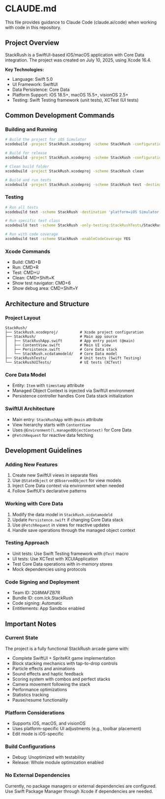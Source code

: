 # CLAUDE.md

This file provides guidance to Claude Code (claude.ai/code) when working with code in this repository.

## Project Overview

StackRush is a SwiftUI-based iOS/macOS application with Core Data integration. The project was created on July 10, 2025, using Xcode 16.4.

**Key Technologies:**
- Language: Swift 5.0
- UI Framework: SwiftUI
- Data Persistence: Core Data
- Platform Support: iOS 18.5+, macOS 15.5+, visionOS 2.5+
- Testing: Swift Testing framework (unit tests), XCTest (UI tests)

## Common Development Commands

### Building and Running
```bash
# Build the project for iOS Simulator
xcodebuild -project StackRush.xcodeproj -scheme StackRush -configuration Debug build -destination 'platform=iOS Simulator,name=iPhone 16'

# Build for release
xcodebuild -project StackRush.xcodeproj -scheme StackRush -configuration Release build -destination 'platform=iOS Simulator,name=iPhone 16'

# Clean build folder
xcodebuild -project StackRush.xcodeproj -scheme StackRush clean

# Build and run tests
xcodebuild -project StackRush.xcodeproj -scheme StackRush test -destination 'platform=iOS Simulator,name=iPhone 16'
```

### Testing
```bash
# Run all tests
xcodebuild test -scheme StackRush -destination 'platform=iOS Simulator,name=iPhone 16'

# Run specific test class
xcodebuild test -scheme StackRush -only-testing:StackRushTests/StackRushTests

# Run with code coverage
xcodebuild test -scheme StackRush -enableCodeCoverage YES
```

### Xcode Commands
- Build: CMD+B
- Run: CMD+R
- Test: CMD+U
- Clean: CMD+Shift+K
- Show test navigator: CMD+6
- Show debug area: CMD+Shift+Y

## Architecture and Structure

### Project Layout
```
StackRush/
├── StackRush.xcodeproj/          # Xcode project configuration
├── StackRush/                    # Main app source
│   ├── StackRushApp.swift        # App entry point (@main)
│   ├── ContentView.swift         # Main UI view
│   ├── Persistence.swift         # Core Data stack
│   └── StackRush.xcdatamodeld/   # Core Data model
├── StackRushTests/               # Unit tests (Swift Testing)
└── StackRushUITests/             # UI tests (XCTest)
```

### Core Data Model
- Entity: `Item` with `timestamp` attribute
- Managed Object Context is injected via SwiftUI environment
- Persistence controller handles Core Data stack initialization

### SwiftUI Architecture
- Main entry: `StackRushApp` with `@main` attribute
- View hierarchy starts with `ContentView`
- Uses `@Environment(\.managedObjectContext)` for Core Data
- `@FetchRequest` for reactive data fetching

## Development Guidelines

### Adding New Features
1. Create new SwiftUI views in separate files
2. Use `@StateObject` or `@ObservedObject` for view models
3. Inject Core Data context via environment when needed
4. Follow SwiftUI's declarative patterns

### Working with Core Data
1. Modify the data model in `StackRush.xcdatamodeld`
2. Update `Persistence.swift` if changing Core Data stack
3. Use `@FetchRequest` in views for reactive updates
4. Handle save operations through the managed object context

### Testing Approach
- Unit tests: Use Swift Testing framework with `@Test` macro
- UI tests: Use XCTest with XCUIApplication
- Test Core Data operations with in-memory stores
- Mock dependencies using protocols

### Code Signing and Deployment
- Team ID: 2G8MAFZB7R
- Bundle ID: com.lck.StackRush
- Code signing: Automatic
- Entitlements: App Sandbox enabled

## Important Notes

### Current State
The project is a fully functional StackRush arcade game with:
- Complete SwiftUI + SpriteKit game implementation
- Block stacking mechanics with tap-to-drop controls
- Particle effects and animations
- Sound effects and haptic feedback
- Scoring system with combos and perfect stacks
- Camera movement following the stack
- Performance optimizations
- Statistics tracking
- Pause/resume functionality

### Platform Considerations
- Supports iOS, macOS, and visionOS
- Uses platform-specific UI adjustments (e.g., toolbar placement)
- Edit mode is iOS-specific

### Build Configurations
- Debug: Unoptimized with testability
- Release: Whole module optimization enabled

### No External Dependencies
Currently, no package managers or external dependencies are configured. Use Swift Package Manager through Xcode if dependencies are needed.